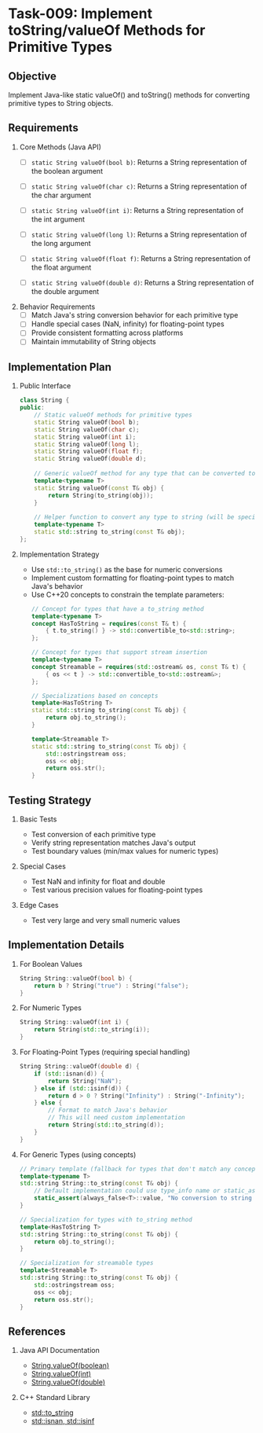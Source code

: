 # Task-009: Implement toString/valueOf Methods for Primitive Types

## Objective
Implement Java-like static valueOf() and toString() methods for converting primitive types to String objects.

## Requirements

1. Core Methods (Java API)
   - [ ] `static String valueOf(bool b)`: Returns a String representation of the boolean argument
   - [ ] `static String valueOf(char c)`: Returns a String representation of the char argument
   - [ ] `static String valueOf(int i)`: Returns a String representation of the int argument
   - [ ] `static String valueOf(long l)`: Returns a String representation of the long argument
   - [ ] `static String valueOf(float f)`: Returns a String representation of the float argument
   - [ ] `static String valueOf(double d)`: Returns a String representation of the double argument


2. Behavior Requirements
   - [ ] Match Java's string conversion behavior for each primitive type
   - [ ] Handle special cases (NaN, infinity) for floating-point types
   - [ ] Provide consistent formatting across platforms
   - [ ] Maintain immutability of String objects

## Implementation Plan

1. Public Interface
   ```cpp
   class String {
   public:
       // Static valueOf methods for primitive types
       static String valueOf(bool b);
       static String valueOf(char c);
       static String valueOf(int i);
       static String valueOf(long l);
       static String valueOf(float f);
       static String valueOf(double d);
       
       // Generic valueOf method for any type that can be converted to string
       template<typename T>
       static String valueOf(const T& obj) {
           return String(to_string(obj));
       }
       
       // Helper function to convert any type to string (will be specialized for different types)
       template<typename T>
       static std::string to_string(const T& obj);
   };
   ```

2. Implementation Strategy
   - Use `std::to_string()` as the base for numeric conversions
   - Implement custom formatting for floating-point types to match Java's behavior
   - Use C++20 concepts to constrain the template parameters:
     ```cpp
     // Concept for types that have a to_string method
     template<typename T>
     concept HasToString = requires(const T& t) {
         { t.to_string() } -> std::convertible_to<std::string>;
     };
     
     // Concept for types that support stream insertion
     template<typename T>
     concept Streamable = requires(std::ostream& os, const T& t) {
         { os << t } -> std::convertible_to<std::ostream&>;
     };
     
     // Specializations based on concepts
     template<HasToString T>
     static std::string to_string(const T& obj) {
         return obj.to_string();
     }
     
     template<Streamable T>
     static std::string to_string(const T& obj) {
         std::ostringstream oss;
         oss << obj;
         return oss.str();
     }
     ```

## Testing Strategy

1. Basic Tests
   - Test conversion of each primitive type
   - Verify string representation matches Java's output
   - Test boundary values (min/max values for numeric types)

2. Special Cases
   - Test NaN and infinity for float and double
   - Test various precision values for floating-point types

3. Edge Cases
   - Test very large and very small numeric values

## Implementation Details

1. For Boolean Values
   ```cpp
   String String::valueOf(bool b) {
       return b ? String("true") : String("false");
   }
   ```

2. For Numeric Types
   ```cpp
   String String::valueOf(int i) {
       return String(std::to_string(i));
   }
   ```

3. For Floating-Point Types (requiring special handling)
   ```cpp
   String String::valueOf(double d) {
       if (std::isnan(d)) {
           return String("NaN");
       } else if (std::isinf(d)) {
           return d > 0 ? String("Infinity") : String("-Infinity");
       } else {
           // Format to match Java's behavior
           // This will need custom implementation
           return String(std::to_string(d));
       }
   }
   ```

4. For Generic Types (using concepts)
   ```cpp
   // Primary template (fallback for types that don't match any concept)
   template<typename T>
   std::string String::to_string(const T& obj) {
       // Default implementation could use type_info name or static_assert
       static_assert(always_false<T>::value, "No conversion to string available for this type");
   }
   
   // Specialization for types with to_string method
   template<HasToString T>
   std::string String::to_string(const T& obj) {
       return obj.to_string();
   }
   
   // Specialization for streamable types
   template<Streamable T>
   std::string String::to_string(const T& obj) {
       std::ostringstream oss;
       oss << obj;
       return oss.str();
   }
   ```

## References

1. Java API Documentation
   - [String.valueOf(boolean)](https://docs.oracle.com/en/java/javase/17/docs/api/java.base/java/lang/String.html#valueOf(boolean))
   - [String.valueOf(int)](https://docs.oracle.com/en/java/javase/17/docs/api/java.base/java/lang/String.html#valueOf(int))
   - [String.valueOf(double)](https://docs.oracle.com/en/java/javase/17/docs/api/java.base/java/lang/String.html#valueOf(double))

2. C++ Standard Library
   - [std::to_string](https://en.cppreference.com/w/cpp/string/basic_string/to_string)
   - [std::isnan, std::isinf](https://en.cppreference.com/w/cpp/numeric/math/isnan)
